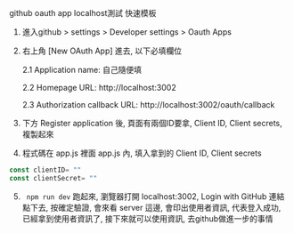 github oauth app localhost測試 快速模板

1. 進入github > settings > Developer settings > Oauth Apps
2. 右上角 [New OAuth App] 進去, 以下必填欄位

    2.1 Application name: 自己隨便填

    2.2 Homepage URL:  http://localhost:3002

    2.3 Authorization callback URL: http://localhost:3002/oauth/callback

3. 下方 Register application 後, 頁面有兩個ID要拿, Client ID, Client secrets, 複製起來

4. 程式碼在 app.js 裡面
app.js 內, 填入拿到的 Client ID, Client secrets
```js
const clientID= ""
const clientSecret= ""
```

5. ` npm run dev` 跑起來, 瀏覽器打開 localhost:3002, Login with GitHub 連結點下去, 按確定驗證, 會來看 server 這邊, 會印出使用者資訊, 代表登入成功, 已經拿到使用者資訊了, 接下來就可以使用資訊, 去github做進一步的事情
